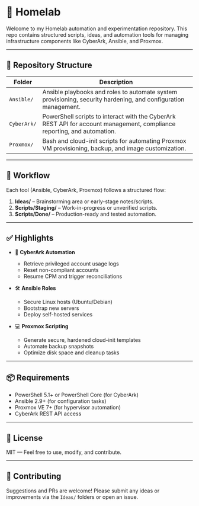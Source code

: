 # 🧪 Homelab

Welcome to my Homelab automation and experimentation repository. This repo contains structured scripts, ideas, and automation tools for managing infrastructure components like CyberArk, Ansible, and Proxmox.

---

## 📁 Repository Structure

| Folder      | Description |
|-------------|-------------|
| `Ansible/`  | Ansible playbooks and roles to automate system provisioning, security hardening, and configuration management. |
| `CyberArk/` | PowerShell scripts to interact with the CyberArk REST API for account management, compliance reporting, and automation. |
| `Proxmox/`  | Bash and cloud-init scripts for automating Proxmox VM provisioning, backup, and image customization. |

---

## 🔄 Workflow

Each tool (Ansible, CyberArk, Proxmox) follows a structured flow:

1. **Ideas/** – Brainstorming area or early-stage notes/scripts.
2. **Scripts/Staging/** – Work-in-progress or unverified scripts.
3. **Scripts/Done/** – Production-ready and tested automation.

---

## ✅ Highlights

- 🔐 **CyberArk Automation**
  - Retrieve privileged account usage logs
  - Reset non-compliant accounts
  - Resume CPM and trigger reconciliations

- 🛠 **Ansible Roles**
  - Secure Linux hosts (Ubuntu/Debian)
  - Bootstrap new servers
  - Deploy self-hosted services

- 💻 **Proxmox Scripting**
  - Generate secure, hardened cloud-init templates
  - Automate backup snapshots
  - Optimize disk space and cleanup tasks

---

## 📦 Requirements

- PowerShell 5.1+ or PowerShell Core (for CyberArk)
- Ansible 2.9+ (for configuration tasks)
- Proxmox VE 7+ (for hypervisor automation)
- CyberArk REST API access

---

## 📜 License

MIT — Feel free to use, modify, and contribute.

---

## 🤝 Contributing

Suggestions and PRs are welcome! Please submit any ideas or improvements via the `Ideas/` folders or open an issue.
